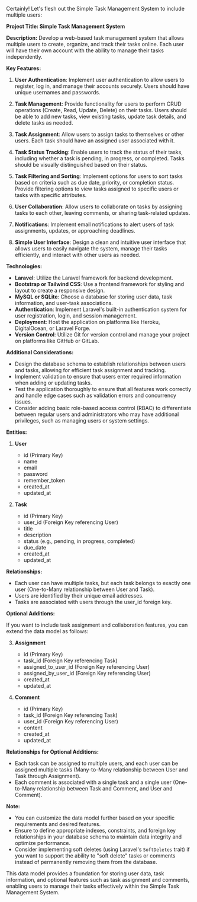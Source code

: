 Certainly! Let's flesh out the Simple Task Management System to include multiple users:

**Project Title: Simple Task Management System**

**Description:**
Develop a web-based task management system that allows multiple users to create, organize, and track their tasks online. Each user will have their own account with the ability to manage their tasks independently.

**Key Features:**

1. **User Authentication**: Implement user authentication to allow users to register, log in, and manage their accounts securely. Users should have unique usernames and passwords.

2. **Task Management**: Provide functionality for users to perform CRUD operations (Create, Read, Update, Delete) on their tasks. Users should be able to add new tasks, view existing tasks, update task details, and delete tasks as needed.

3. **Task Assignment**: Allow users to assign tasks to themselves or other users. Each task should have an assigned user associated with it.

4. **Task Status Tracking**: Enable users to track the status of their tasks, including whether a task is pending, in progress, or completed. Tasks should be visually distinguished based on their status.

5. **Task Filtering and Sorting**: Implement options for users to sort tasks based on criteria such as due date, priority, or completion status. Provide filtering options to view tasks assigned to specific users or tasks with specific attributes.

6. **User Collaboration**: Allow users to collaborate on tasks by assigning tasks to each other, leaving comments, or sharing task-related updates.

7. **Notifications**: Implement email notifications to alert users of task assignments, updates, or approaching deadlines.

8. **Simple User Interface**: Design a clean and intuitive user interface that allows users to easily navigate the system, manage their tasks efficiently, and interact with other users as needed.

**Technologies:**

- **Laravel**: Utilize the Laravel framework for backend development.
- **Bootstrap or Tailwind CSS**: Use a frontend framework for styling and layout to create a responsive design.
- **MySQL or SQLite**: Choose a database for storing user data, task information, and user-task associations.
- **Authentication**: Implement Laravel's built-in authentication system for user registration, login, and session management.
- **Deployment**: Host the application on platforms like Heroku, DigitalOcean, or Laravel Forge.
- **Version Control**: Utilize Git for version control and manage your project on platforms like GitHub or GitLab.

**Additional Considerations:**

- Design the database schema to establish relationships between users and tasks, allowing for efficient task assignment and tracking.
- Implement validation to ensure that users enter required information when adding or updating tasks.
- Test the application thoroughly to ensure that all features work correctly and handle edge cases such as validation errors and concurrency issues.
- Consider adding basic role-based access control (RBAC) to differentiate between regular users and administrators who may have additional privileges, such as managing users or system settings.

**Entities:**

1. **User**

   - id (Primary Key)
   - name
   - email
   - password
   - remember_token
   - created_at
   - updated_at

2. **Task**
   - id (Primary Key)
   - user_id (Foreign Key referencing User)
   - title
   - description
   - status (e.g., pending, in progress, completed)
   - due_date
   - created_at
   - updated_at

**Relationships:**

- Each user can have multiple tasks, but each task belongs to exactly one user (One-to-Many relationship between User and Task).
- Users are identified by their unique email addresses.
- Tasks are associated with users through the user_id foreign key.

**Optional Additions:**

If you want to include task assignment and collaboration features, you can extend the data model as follows:

3. **Assignment**

   - id (Primary Key)
   - task_id (Foreign Key referencing Task)
   - assigned_to_user_id (Foreign Key referencing User)
   - assigned_by_user_id (Foreign Key referencing User)
   - created_at
   - updated_at

4. **Comment**
   - id (Primary Key)
   - task_id (Foreign Key referencing Task)
   - user_id (Foreign Key referencing User)
   - content
   - created_at
   - updated_at

**Relationships for Optional Additions:**

- Each task can be assigned to multiple users, and each user can be assigned multiple tasks (Many-to-Many relationship between User and Task through Assignment).
- Each comment is associated with a single task and a single user (One-to-Many relationship between Task and Comment, and User and Comment).

**Note:**

- You can customize the data model further based on your specific requirements and desired features.
- Ensure to define appropriate indexes, constraints, and foreign key relationships in your database schema to maintain data integrity and optimize performance.
- Consider implementing soft deletes (using Laravel's `SoftDeletes` trait) if you want to support the ability to "soft delete" tasks or comments instead of permanently removing them from the database.

This data model provides a foundation for storing user data, task information, and optional features such as task assignment and comments, enabling users to manage their tasks effectively within the Simple Task Management System.
